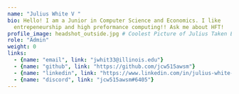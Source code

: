 ```yaml
---
name: "Julius White V "
bio: Hello! I am a Junior in Computer Science and Economics. I like
  entrepeneurship and high preformance computing!! Ask me about HFT!
profile_image: headshot_outside.jpg # Coolest Picture of Julius Taken EVER!!
role: "Admin"
weight: 0
links:
  - {name: "email", link: "jwhit33@illinois.edu"}
  - {name: "github", link: "https://github.com/jcw515awsm"}
  - {name: "linkedin", link: "https://www.linkedin.com/in/julius-white-v-18146a21b/"}
  - {name: "discord", link: "jcw515awsm#6405"}
---
```

